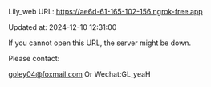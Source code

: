 Lily_web URL: https://ae6d-61-165-102-156.ngrok-free.app

Updated at: 2024-12-10 12:31:00

If you cannot open this URL, the server might be down.

Please contact: 

goley04@foxmail.com Or Wechat:GL_yeaH